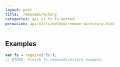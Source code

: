 ```yaml
---
layout: post
title:  removeDirectory
categories: api_v1 fs fs-method
permalink: api/v1/fs/method/remove-directory.html
---
```


## Examples

```javascript
var fs = require('fs');
// @TODO: Finish fs.removeDirectory example.
```








